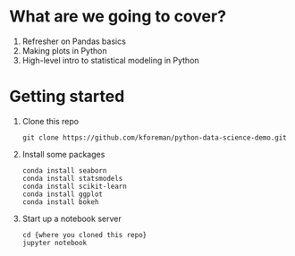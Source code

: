 # What are we going to cover?
1. Refresher on Pandas basics
2. Making plots in Python
3. High-level intro to statistical modeling in Python


# Getting started
1. Clone this repo

    ```
    git clone https://github.com/kforeman/python-data-science-demo.git
    ```

2. Install some packages

    ```
    conda install seaborn
    conda install statsmodels
    conda install scikit-learn
    conda install ggplot
    conda install bokeh
    ```

3. Start up a notebook server

    ```
    cd {where you cloned this repo}
    jupyter notebook
    ```
